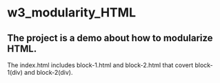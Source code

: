 # w3_modularity_HTML

## The project is a demo about how to modularize HTML.

The index.html includes block-1.html and block-2.html that covert block-1(div) and block-2(div).
